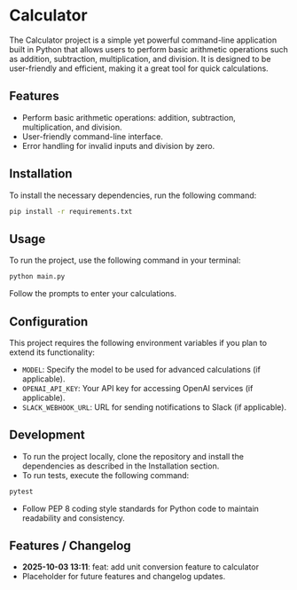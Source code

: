 # Calculator

The Calculator project is a simple yet powerful command-line application built in Python that allows users to perform basic arithmetic operations such as addition, subtraction, multiplication, and division. It is designed to be user-friendly and efficient, making it a great tool for quick calculations.

## Features
- Perform basic arithmetic operations: addition, subtraction, multiplication, and division.
- User-friendly command-line interface.
- Error handling for invalid inputs and division by zero.

## Installation
To install the necessary dependencies, run the following command:

```bash
pip install -r requirements.txt
```

## Usage
To run the project, use the following command in your terminal:

```bash
python main.py
```

Follow the prompts to enter your calculations.

## Configuration
This project requires the following environment variables if you plan to extend its functionality:

- `MODEL`: Specify the model to be used for advanced calculations (if applicable).
- `OPENAI_API_KEY`: Your API key for accessing OpenAI services (if applicable).
- `SLACK_WEBHOOK_URL`: URL for sending notifications to Slack (if applicable).

## Development
- To run the project locally, clone the repository and install the dependencies as described in the Installation section.
- To run tests, execute the following command:

```bash
pytest
```

- Follow PEP 8 coding style standards for Python code to maintain readability and consistency.

## Features / Changelog
- **2025-10-03 13:11**: feat: add unit conversion feature to calculator
- Placeholder for future features and changelog updates.
